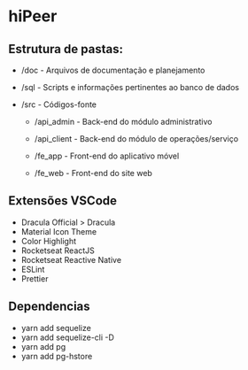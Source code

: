 ﻿# hiPeer

## Estrutura de pastas:

* /doc - Arquivos de documentação e planejamento

* /sql - Scripts e informações pertinentes ao banco de dados

* /src - Códigos-fonte

	* /api_admin - Back-end do módulo administrativo

	* /api_client - Back-end do módulo de operações/serviço

	* /fe_app - Front-end do aplicativo móvel

	* /fe_web - Front-end do site web

## Extensões VSCode

* Dracula Official > Dracula
* Material Icon Theme
* Color Highlight
* Rocketseat ReactJS
* Rocketseat Reactive Native
* ESLint
* Prettier

## Dependencias

* yarn add sequelize
* yarn add sequelize-cli -D
* yarn add pg
* yarn add pg-hstore
